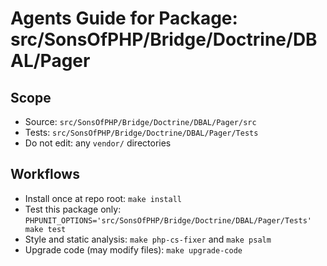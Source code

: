 # Agents Guide for Package: src/SonsOfPHP/Bridge/Doctrine/DBAL/Pager

## Scope

- Source: `src/SonsOfPHP/Bridge/Doctrine/DBAL/Pager/src`
- Tests: `src/SonsOfPHP/Bridge/Doctrine/DBAL/Pager/Tests`
- Do not edit: any `vendor/` directories

## Workflows

- Install once at repo root: `make install`
- Test this package only: `PHPUNIT_OPTIONS='src/SonsOfPHP/Bridge/Doctrine/DBAL/Pager/Tests' make test`
- Style and static analysis: `make php-cs-fixer` and `make psalm`
- Upgrade code (may modify files): `make upgrade-code`

